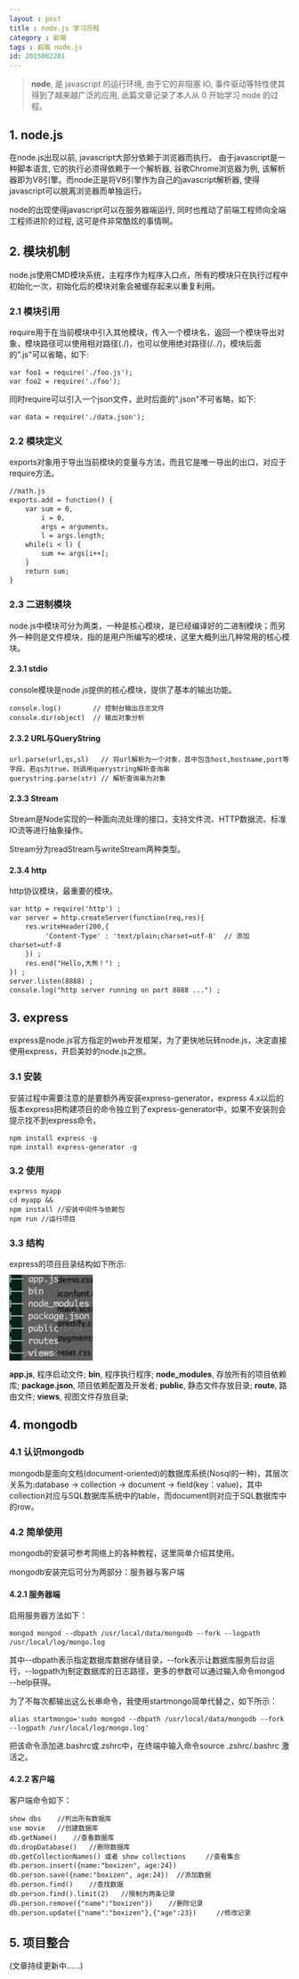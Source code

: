 ```yaml
---
layout : post
title : node.js 学习历程
category : 前端
tags : 前端 node.js
id: 2015062201
---
```


>**node**, 是 javascript 的运行环境, 由于它的非阻塞 IO, 事件驱动等特性使其得到了越来越广泛的应用, 此篇文章记录了本人从 0 开始学习 node 的过程。

<style>
	@media screen and (max-width: 500px) {
	  .content{
	  	display: none;
	  }
	}
	.content{
		position:fixed;
		left: 90%;
		top: 200px;
		margin: 0px;
		display: none;
	}
	.content li{
		list-style-type: none;
	}
	.content li a{
		font-size: 0.5rem;
	}
	.content li a.active{
		font-size: 0.9rem;
		font-weight: bold;
		color: #2a7ae2;
	}
</style>
<ul class="content">
	<li><a href="#profile" class="profile">node.js</a></li>
	<li><a href="#module" class="module">模块机制</a></li>
	<li><a href="#express" class="express">express</a></li>
	<li><a href="#mongodb" class="mongodb">mongodb</a></li>
	<li><a href="#integration" class="integration">项目整合</a></li>
</ul>


## <a name="profile" id="profile">1. node.js</a>
在node.js出现以前, javascript大部分依赖于浏览器而执行。 由于javascript是一种脚本语言, 它的执行必须得依赖于一个解析器, 谷歌Chrome浏览器为例, 该解析器即为V8引擎。而node正是将V8引擎作为自己的javascript解析器, 使得javascript可以脱离浏览器而单独运行。

node的出现使得javascript可以在服务器端运行, 同时也推动了前端工程师向全端工程师进阶的过程, 这可是件非常酷炫的事情啊。

## <a name="module" id="module">2. 模块机制</a>
node.js使用CMD模块系统，主程序作为程序入口点，所有的模块只在执行过程中初始化一次，初始化后的模块对象会被缓存起来以重复利用。

### **2.1 模块引用**
require用于在当前模块中引入其他模块，传入一个模块名，返回一个模块导出对象，模块路径可以使用相对路径(./)，也可以使用绝对路径(/../)，模块后面的".js"可以省略，如下:

	var foo1 = require('./foo.js');
	var foo2 = require('./foo');

同时require可以引入一个json文件，此时后面的".json"不可省略，如下:

	var data = require('./data.json');

### **2.2 模块定义**
exports对象用于导出当前模块的变量与方法，而且它是唯一导出的出口，对应于require方法。

	//math.js
	exports.add = function() {
		var sum = 0,
			i = 0,
			args = arguments,
			l = args.length;
		while(i < l) {
			sum += args[i++];
		}
		return sum;
	}

### **2.3 二进制模块**
node.js中模块可分为两类，一种是核心模块，是已经编译好的二进制模块；而另外一种则是文件模块，指的是用户所编写的模块，这里大概列出几种常用的核心模块。
	
#### **2.3.1 stdio**

console模块是node.js提供的核心模块，提供了基本的输出功能。

	console.log()        // 控制台输出日志文件
	console.dir(object)  // 输出对象分析    

#### **2.3.2 URL与QueryString**

	url.parse(url,qs,sl)   // 将url解析为一个对象，其中包含host,hostname,port等字段，若qs为true，则调用querystring解析查询串	
	querystring.parse(str) // 解析查询串为对象

#### **2.3.3 Stream**

Stream是Node实现的一种面向流处理的接口，支持文件流、HTTP数据流、标准IO流等进行抽象操作。

Stream分为readStream与writeStream两种类型。

#### **2.3.4 http**

http协议模块，最重要的模块。

	var http = require('http') ;
	var server = http.createServer(function(req,res){
	 	res.writeHeader(200,{
		     'Content-Type' : 'text/plain;charset=utf-8'  // 添加charset=utf-8
	 	}) ;
		res.end("Hello,大熊！") ;
	}) ;
	server.listen(8888) ;
	console.log("http server running on port 8888 ...") ;

## <a name="express" id="express">3. express</a>

express是node.js官方指定的web开发框架，为了更快地玩转node.js，决定直接使用express，开启美妙的node.js之旅。

### **3.1 安装**

安装过程中需要注意的是要额外再安装express-generator，express 4.x以后的版本express把构建项目的命令独立到了express-generator中，如果不安装则会提示找不到express命令。

	npm install express -g
	npm install express-generator -g

### **3.2 使用**

	express myapp
	cd myapp && 
	npm install //安装中间件与依赖包
	npm run	//运行项目

### **3.3 结构**

express的项目目录结构如下所示:
<img src="/img/posts/nodeJs/express-tree.png" alt="express目录结构" style="display:block;width:150px;margin:10px;margin-left:0px"/>

**app.js**, 程序启动文件;
**bin**, 程序执行程序;
**node_modules**, 存放所有的项目依赖库;
**package.json**, 项目依赖配置及开发者;
**public**, 静态文件存放目录;
**route**, 路由文件;
**views**, 视图文件存放目录;


## <a name="mongodb" id="mongodb">4. mongodb</a>

### **4.1 认识mongodb**

mongodb是面向文档(document-oriented)的数据库系统(Nosql的一种)，其层次关系为:database -> collection -> document -> field(key：value)，其中collection对应与SQL数据库系统中的table，而document则对应于SQL数据库中的row。

### **4.2 简单使用**

mongodb的安装可参考网络上的各种教程，这里简单介绍其使用。

mongodb安装完后可分为两部分：服务器与客户端

#### **4.2.1 服务器端**
启用服务器方法如下：

	mongod mongod --dbpath /usr/local/data/mongodb --fork --logpath /usr/local/log/mongo.log

其中--dbpath表示指定数据库数据存储目录，--fork表示让数据库服务后台运行，--logpath为制定数据库的日志路径，更多的参数可以通过输入命令mongod --help获得。

为了不每次都输出这么长串命令，我使用startmongo简单代替之，如下所示：

	alias startmongo='sudo mongod --dbpath /usr/local/data/mongodb --fork --logpath /usr/local/log/mongo.log'

把该命令添加进.bashrc或.zshrc中，在终端中输入命令source .zshrc/.bashrc 激活之。

#### **4.2.2 客户端**

客户端命令如下：

	show dbs 	//列出所有数据库
	use movie 	//创建数据库
	db.getName() 	//查看数据库
	db.dropDatabase() 	//删除数据库
	db.getCollectionNames() 或者 show collections 	//查看集合
	db.person.insert({name:"boxizen", age:24}) db.person.save({name:"boxizen", age:24})  //添加数据
	db.person.find() 	//查找数据
	db.person.find().limit(2) 	//限制为两条记录
	db.person.remove({"name":"boxizen"}) 	//删除记录
	db.person.update({"name":"boxizen"},{"age":23}) 	//修改记录 

## <a name="integration" id="integration">5. 项目整合</a>

(文章持续更新中......)

<script type="text/javascript">
	$(function(){
		var profile = $('#profile').offset().top,
			module = $('#module').offset().top,
			express = $('#express').offset().top,
			mongodb = $('#mongodb').offset().top,
			integration = $('#integration').offset().top;
		console.log(express);
		$(window).scroll(function(){
			if($(window).scrollTop() >= profile && $(window).scrollTop() < module){
				$('.content').fadeIn(1);
				$('.content a').removeClass('active');
				$('.profile').addClass('active');
			}
			else if($(window).scrollTop() >= module && $(window).scrollTop() < express){
				$('.content a').removeClass('active');
				$('.module').addClass('active');
			}
			else if($(window).scrollTop() >= express && $(window).scrollTop() < mongodb){
				$('.content a').removeClass('active');
				$('.express').addClass('active');
			}
			else if($(window).scrollTop() >= mongodb && $(window).scrollTop() < integration){
				$('.content a').removeClass('active');
				$('.mongodb').addClass('active');
			}
			else if($(window).scrollTop() >= integration){
				$('.content a').removeClass('active');
				$('.integration').addClass('active');
			}
			else{			
				$('.content').fadeOut(1);
			}
		});
	});
</script>